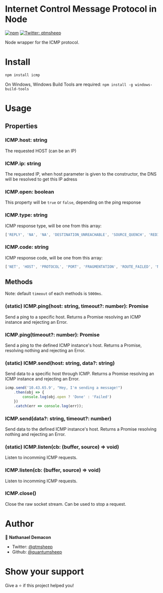 # Internet Control Message Protocol in Node
[![npm](https://img.shields.io/npm/v/icmp)](https://www.npmjs.com/package/icmp)
[![Twitter: qtmsheep](https://img.shields.io/twitter/follow/qtmsheep.svg?style=social)](https://twitter.com/qtmsheep)

Node wrapper for the ICMP protocol.

# Install

```sh
npm install icmp
```

On Windows, Windows Build Tools are required: `npm install -g windows-build-tools`

# Usage
## Properties
### ICMP.host: string
The requested HOST (can be an IP)

### ICMP.ip: string
The requested IP, when host parameter is given to the constructor, the DNS will be resolved to get this IP adress

### ICMP.open: boolean
This property will be `true` or `false`, depending on the ping response

### ICMP.type: string
ICMP response type, will be one from this array:
```js
['REPLY', 'NA', 'NA', 'DESTINATION_UNREACHABLE', 'SOURCE_QUENCH', 'REDIRECT']
```
### ICMP.code: string
ICMP response code, will be one from this array:
```js
['NET', 'HOST', 'PROTOCOL', 'PORT', 'FRAGMENTATION', 'ROUTE_FAILED', 'NET_UNKNOWN', 'HOST_UNKNOWN', 'HOST_ISOLATED', 'NET_PROHIBITED', 'HOST_PROHIBITED', 'NET_UNREACHABLE', 'HOST_UNREACHABLE', 'COMM_PROHIBITED', 'HOST_PRECEDENCE', 'PRECEDENCE_CUTOFF', 'NETWORK', 'HOST', 'SERVICE_NETWORK', 'HOST_NETWORK']
```


## Methods
Note: default `timeout` of each methods is `5000ms`.

### (static) ICMP.ping(host: string, timeout?: number): Promise<ICMP>
Send a ping to a specific host. Returns a Promise resolving an ICMP instance and rejecting an Error.

### ICMP.ping(timeout?: number): Promise<ICMP>
Send a ping to the defined ICMP instance's host. Returns a Promise, resolving nothing and rejecting an Error.

### (static) ICMP.send(host: string, data?: string)
Send data to a specific host through ICMP. Returns a Promise resolving an ICMP instance and rejecting an Error.

```js
icmp.send('10.43.65.9', "Hey, I'm sending a message!")
    .then(obj => {
        console.log(obj.open ? 'Done' : 'Failed')
    })
    .catch(err => console.log(err));
```

### ICMP.send(data?: string, timeout?: number)
Send data to the defined ICMP instance's host. Returns a Promise resolving nothing and rejecting an Error.

### (static) ICMP.listen(cb: (buffer, source) => void)
Listen to incomming ICMP requests.

### ICMP.listen(cb: (buffer, source) => void)
Listen to incomming ICMP requests.

### ICMP.close()
Close the raw socket stream. Can be used to stop a request.

# Author

👤 **Nathanael Demacon**

* Twitter: [@qtmsheep](https://twitter.com/qtmsheep)
* Github: [@quantumsheep](https://github.com/quantumsheep)

# Show your support

Give a ⭐️ if this project helped you!
